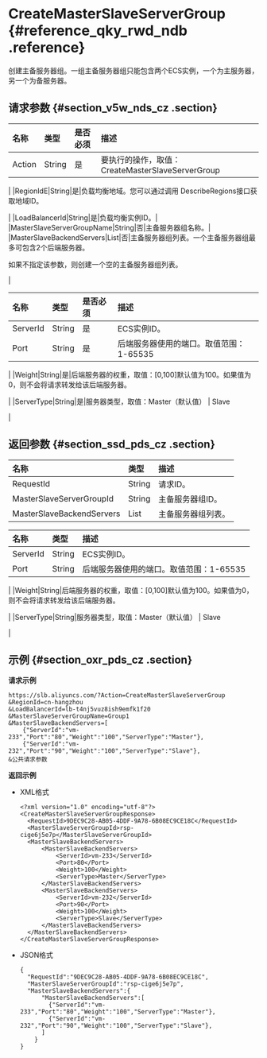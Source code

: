 # CreateMasterSlaveServerGroup {#reference_qky_rwd_ndb .reference}

创建主备服务器组。一组主备服务器组只能包含两个ECS实例，一个为主服务器，另一个为备服务器。

## 请求参数 {#section_v5w_nds_cz .section}

|名称|类型|是否必须|描述|
|:-|:-|:---|:-|
|Action|String|是|要执行的操作，取值：CreateMasterSlaveServerGroup

|
|RegionIdE|String|是|负载均衡地域。您可以通过调用 DescribeRegions接口获取地域ID。

|
|LoadBalancerId|String|是|负载均衡实例ID。|
|MasterSlaveServerGroupName|String|否|主备服务器组名称。|
|MasterSlaveBackendServers|List|否|主备服务器组列表。一个主备服务器组最多可包含2个后端服务器。

如果不指定该参数，则创建一个空的主备服务器组列表。

|

|名称|类型|是否必须|描述|
|:-|:-|:---|:-|
|ServerId|String|是|ECS实例ID。|
|Port|String|是|后端服务器使用的端口。取值范围：1-65535

|
|Weight|String|是|后端服务器的权重，取值：\[0,100\]默认值为100。如果值为0，则不会将请求转发给该后端服务器。

|
|ServerType|String|是|服务器类型，取值：Master（默认值） | Slave

|

## 返回参数 {#section_ssd_pds_cz .section}

|名称|类型|描述|
|:-|:-|:-|
|RequestId|String|请求ID。|
|MasterSlaveServerGroupId|String|主备服务器组ID。|
|MasterSlaveBackendServers|List|主备服务器组列表。|

|名称|类型|描述|
|:-|:-|:-|
|ServerId|String|ECS实例ID。|
|Port|String|后端服务器使用的端口。取值范围：1-65535

|
|Weight|String|后端服务器的权重，取值：\[0,100\]默认值为100。如果值为0，则不会将请求转发给该后端服务器。

|
|ServerType|String|服务器类型，取值：Master（默认值） | Slave

|

## 示例 {#section_oxr_pds_cz .section}

**请求示例**

``` {#public}
https://slb.aliyuncs.com/?Action=CreateMasterSlaveServerGroup
&RegionId=cn-hangzhou
&LoadBalancerId=lb-t4nj5vuz8ish9emfk1f20
&MasterSlaveServerGroupName=Group1
&MasterSlaveBackendServers=[
    {"ServerId":"vm-233","Port":"80","Weight":"100","ServerType":"Master"},
    {"ServerId":"vm-232","Port":"90","Weight":"100","ServerType":"Slave"},
&公共请求参数
```

**返回示例**

-   XML格式

    ```
    <?xml version="1.0" encoding="utf-8"?>
    <CreateMasterSlaveServerGroupResponse>
      <RequestId>9DEC9C28-AB05-4DDF-9A78-6B08EC9CE18C</RequestId>
      <MasterSlaveServerGroupId>rsp-cige6j5e7p</MasterSlaveServerGroupId>
      <MasterSlaveBackendServers>
          <MasterSlaveBackendServers>
              <ServerId>vm-233</ServerId>
              <Port>80</Port>
              <Weight>100</Weight>
              <ServerType>Master</ServerType>
          </MasterSlaveBackendServers>
          <MasterSlaveBackendServers>
              <ServerId>vm-232</ServerId>
              <Port>90</Port>
              <Weight>100</Weight>
              <ServerType>Slave</ServerType>
          </MasterSlaveBackendServers>
      </MasterSlaveBackendServers>
    </CreateMasterSlaveServerGroupResponse>
    ```

-   JSON格式

    ```
    {
      "RequestId":"9DEC9C28-AB05-4DDF-9A78-6B08EC9CE18C",
      "MasterSlaveServerGroupId":"rsp-cige6j5e7p",
      "MasterSlaveBackendServers":{
          "MasterSlaveBackendServers":[
            {"ServerId":"vm-233","Port":"80","Weight":"100","ServerType":"Master"},
            {"ServerId":"vm-232","Port":"90","Weight":"100","ServerType":"Slave"},
          ]
        }
    }
    ```


